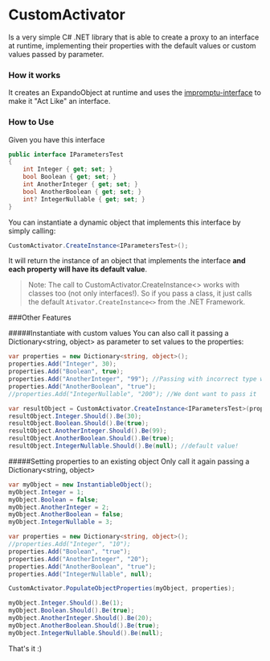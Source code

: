 # CustomActivator 
Is a very simple C# .NET library that is able to create a proxy to an interface at runtime, implementing their properties with the default values or custom values passed by parameter. 

### How it works
It creates an ExpandoObject at runtime and uses the [impromptu-interface] to make it "Act Like" an interface. 

### How to Use
Given you have this interface
```csharp
public interface IParametersTest
{
    int Integer { get; set; }
    bool Boolean { get; set; }
    int AnotherInteger { get; set; }
    bool AnotherBoolean { get; set; }
    int? IntegerNullable { get; set; }
}
```
You can instantiate a dynamic object that implements this interface by simply calling: 
```csharp
CustomActivator.CreateInstance<IParametersTest>();
```
It will return the instance of an object that implements the interface **and each property will have its default value**.

> Note: The call to CustomActivator.CreateInstance<> works with classes too (not only interfaces!). So if you pass a class, it just calls the default `Ativator.CreateInstance<>` from the .NET Framework.

###Other Features

#####Instantiate with custom values
You can also call it passing a Dictionary<string, object> as parameter to set values to the properties:
```csharp
var properties = new Dictionary<string, object>();
properties.Add("Integer", 30);
properties.Add("Boolean", true);
properties.Add("AnotherInteger", "99"); //Passing with incorrect type works to ;D
properties.Add("AnotherBoolean", "true");
//properties.Add("IntegerNullable", "200"); //We dont want to pass it

var resultObject = CustomActivator.CreateInstance<IParametersTest>(properties);
resultObject.Integer.Should().Be(30);
resultObject.Boolean.Should().Be(true);
resultObject.AnotherInteger.Should().Be(99);
resultObject.AnotherBoolean.Should().Be(true);
resultObject.IntegerNullable.Should().Be(null); //default value!
```

#####Setting properties to an existing object
Only call it again passing a Dictionary<string, object> 
```csharp
var myObject = new InstantiableObject();
myObject.Integer = 1;
myObject.Boolean = false;
myObject.AnotherInteger = 2;
myObject.AnotherBoolean = false;
myObject.IntegerNullable = 3;

var properties = new Dictionary<string, object>();
//properties.Add("Integer", "10");
properties.Add("Boolean", "true");
properties.Add("AnotherInteger", "20");
properties.Add("AnotherBoolean", "true");
properties.Add("IntegerNullable", null);

CustomActivator.PopulateObjectProperties(myObject, properties);

myObject.Integer.Should().Be(1);
myObject.Boolean.Should().Be(true);
myObject.AnotherInteger.Should().Be(20);
myObject.AnotherBoolean.Should().Be(true);
myObject.IntegerNullable.Should().Be(null);
```


 [impromptu-interface]:https://github.com/ekonbenefits/impromptu-interface

 That's it :)
